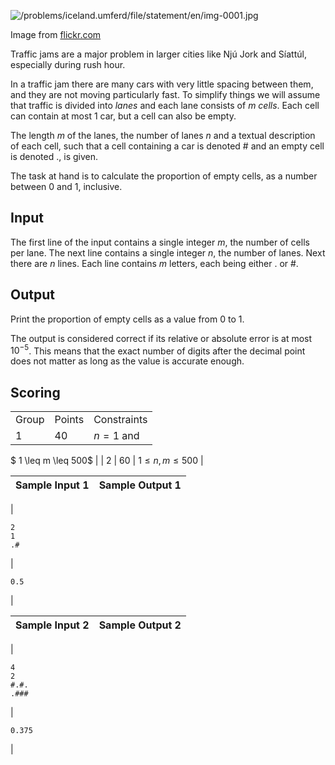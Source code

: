 

![/problems/iceland.umferd/file/statement/en/img-0001.jpg](/problems/iceland.umferd/file/statement/en/img-0001.jpg)

 Image from [flickr.com](https://www.flickr.com/photos/seattlecamera/51511583493/)


Traffic jams are a major problem in larger cities like Njú
 Jork and Síattúl, especially during rush hour.


In a traffic jam there are many cars with very little
 spacing between them, and they are not moving particularly
 fast. To simplify things we will assume that traffic is divided
 into *lanes* and each lane consists of $m$ *cells*. Each cell can
 contain at most $1$ car,
 but a cell can also be empty.


The length $m$ of the
 lanes, the number of lanes $n$ and a textual description of each
 cell, such that a cell containing a car is denoted # and an empty cell is denoted ., is given.


The task at hand is to calculate the proportion of empty
 cells, as a number between $0$ and $1$, inclusive.


Input
-----


The first line of the input contains a single integer
 $m$, the number of cells
 per lane. The next line contains a single integer $n$, the number of lanes. Next there
 are $n$ lines. Each line
 contains $m$ letters, each
 being either . or #.


Output
------


Print the proportion of empty cells as a value from
 $0$ to $1$.


The output is considered correct if its relative or absolute
 error is at most $10^{-5}$. This means that the exact
 number of digits after the decimal point does not matter as
 long as the value is accurate enough.


Scoring
-------




|  |  |  |
| --- | --- | --- |
| Group | Points | Constraints |
| 1 | 40 | $n = 1$ and
 $ 1 \leq m \leq
 500$ |
| 2 | 60 | $1 \leq n, m \leq
 500$ |




| Sample Input 1 | Sample Output 1 |
| --- | --- |
| 
```
2
1
.#

```
 | 
```
0.5

```
 |




| Sample Input 2 | Sample Output 2 |
| --- | --- |
| 
```
4
2
#.#.
.###

```
 | 
```
0.375

```
 |


